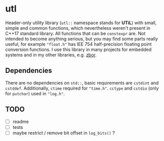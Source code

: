 # utl

Header-only utility library (`utl::` namespace stands for __UTiL__) with small, simple and common functions, which nevertheless weren't present in C++17 standard library. All functions that can be `constexpr` are. Not intended to become anything serious, but you may find some parts really useful, for example `"float.h"` has IEE 754 half-precision floating point conversion functions. I use this library in many projects for embedded systems and in my other libraries, e.g. [zbor][1].

## Dependencies

There are no dependencies on `std::`, basic requirements are `cstdint` and `cstddef`. Additionally, `ctime` required for 
`"time.h"`. `cctype` and `cstdio` (only for `putchar`) used in `"log.h"`.

## TODO

- [ ] readme
- [ ] tests
- [ ] maybe restrict / remove bit offset in `log_bits()` ?

[1]: https://github.com/nth-eye/zbor